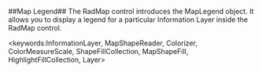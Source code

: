 ##Map Legend##
The RadMap control introduces the MapLegend object. It allows you to display a legend for a particular Information Layer inside the RadMap control.

<keywords:InformationLayer, MapShapeReader, Colorizer, ColorMeasureScale, ShapeFillCollection,  MapShapeFill, HighlightFillCollection, Layer>